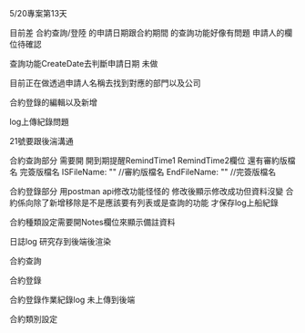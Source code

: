 5/20專案第13天

目前差
合約查詢/登陸 的申請日期跟合約期間 的查詢功能好像有問題
申請人的欄位待確認

查詢功能CreateDate去判斷申請日期 未做

目前正在做透過申請人名稱去找到對應的部門以及公司

<!-- 合約登錄的checkbox判斷自動打勾還沒做 做完 -->

<!-- 處理預設日期的轉換格式有點問題 -->

合約登錄的編輯以及新增

log上傳紀錄問題

21號要跟後湍溝通

合約查詢部分
需要開
開到期提醒RemindTime1 RemindTime2欄位
還有審約版檔名 完簽版檔名
ISFileName: "" //審約版檔名
EndFileName: "" //完簽版檔名

合約登錄部分
用postman api修改功能怪怪的 修改後顯示修改成功但資料沒變
合約係向除了新增移除是不是應該要有列表或是查詢的功能 才保存log上船紀錄

合約種類設定需要開Notes欄位來顯示備註資料



<!-- table勾選顯示功能完成 -->
<!-- 檔案上傳部分可以上傳 -->
日誌log 研究存到後端後渲染



合約查詢
<!-- ; 合約期間bug 待討論 -->
<!-- 顯示未簽回篩選功能   做完 待測試 -->
合約登錄

<!-- 審約版檔案上傳部分 算是完成 -->
合約登錄作業紀錄log 未上傳到後端


合約類別設定
<!-- 合約類別設定 新增 / 查詢  / 編輯完成 等後端開好欄位可以用最後的備註部分 -->
